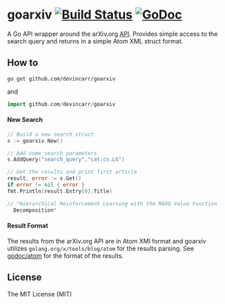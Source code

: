 # goarxiv [![Build Status](https://travis-ci.org/DevinCarr/goarxiv.svg)](https://travis-ci.org/DevinCarr/goarxiv) [![GoDoc](https://godoc.org/github.com/devincarr/goarxiv?status.svg)](http://godoc.org/github.com/devincarr/goarxiv)

A Go API wrapper around the arXiv.org [API](arxiv.org/help/api/user-manual). Provides simple access to the search query and returns in a simple Atom XML struct format.

## How to
```shell
go get github.com/devincarr/goarxiv
```
and
```Go
import github.com/devincarr/goarxiv
```
#### New Search
```Go
// Build a new search struct
s := goarxiv.New()

// Add some search parameters
s.AddQuery("search_query","cat:cs.LG")

// Get the results and print first article
result, error := s.Get()
if error != nil { error }
fmt.Println(result.Entry[0].Title)

// "Hierarchical Reinforcement Learning with the MAXQ Value Function
  Decomposition"
```

#### Result Format
The results from the arXiv.org API are in Atom XMl format and goarxiv utilizes `golang.org/x/tools/blog/atom` for the results parsing. See [godoc/atom](https://godoc.org/golang.org/x/tools/blog/atom) for the format of the results.

## License
The MIT License (MIT)
